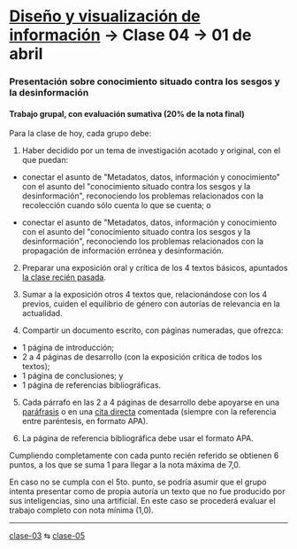# [Diseño y visualización de información](https://github.com/profesorfaco/aud5v027-2025) → Clase 04 → 01 de abril

### Presentación sobre conocimiento situado contra los sesgos y la desinformación

#### Trabajo grupal, con evaluación sumativa (20% de la nota final)

Para la clase de hoy, cada grupo debe:

1. Haber decidido por un tema de investigación acotado y original, con el que puedan: 

- conectar el asunto de "Metadatos, datos, información y conocimiento" con el asunto del "conocimiento situado contra los sesgos y la desinformación", reconociendo los problemas relacionados con la recolección cuando sólo cuenta lo que se cuenta; o

- conectar el asunto de "Metadatos, datos, información y conocimiento con el asunto del "conocimiento situado contra los sesgos y la desinformación", reconociendo los problemas relacionados con la propagación de información errónea y desinformación.

2. Preparar una exposición oral y crítica de los 4 textos básicos, apuntados [la clase recién pasada](https://github.com/profesorfaco/aud5v027-2025/blob/main/clase-03/README.md).

3. Sumar a la exposición otros 4 textos que, relacionándose con los 4 previos, cuiden el equilibrio de género con autorías de relevancia en la actualidad.

4. Compartir un documento escrito, con páginas numeradas, que ofrezca: 

- 1 página de introducción;
- 2 a 4 páginas de desarrollo (con la exposición crítica de todos los textos);
- 1 página de conclusiones; y
- 1 página de referencias bibliográficas.

5. Cada párrafo en las 2 a 4 páginas de desarrollo debe apoyarse en una [paráfrasis](https://guiastematicas.bibliotecas.uc.cl/apa7/parafraseo) o en una [cita directa](https://guiastematicas.bibliotecas.uc.cl/apa7/citatextual) comentada (siempre con la referencia entre paréntesis, en formato APA).

6. La página de referencia bibliográfica debe usar el formato APA. 

Cumpliendo completamente con cada punto recién referido se obtienen 6 puntos, a los que se suma 1 para llegar a la nota máxima de 7,0.

En caso no se cumpla con el 5to. punto, se podría asumir que el grupo intenta presentar como de propia autoría un texto que no fue producido por sus inteligencias, sino una artificial. En este caso se procederá evaluar el trabajo completo con nota mínima (1,0).

_ _ _ _ 

[clase-03](https://github.com/profesorfaco/aud5v027-2025/blob/main/clase-03/README.md) ⇆ [clase-05](https://github.com/profesorfaco/aud5v027-2025/blob/main/clase-05/README.md)
